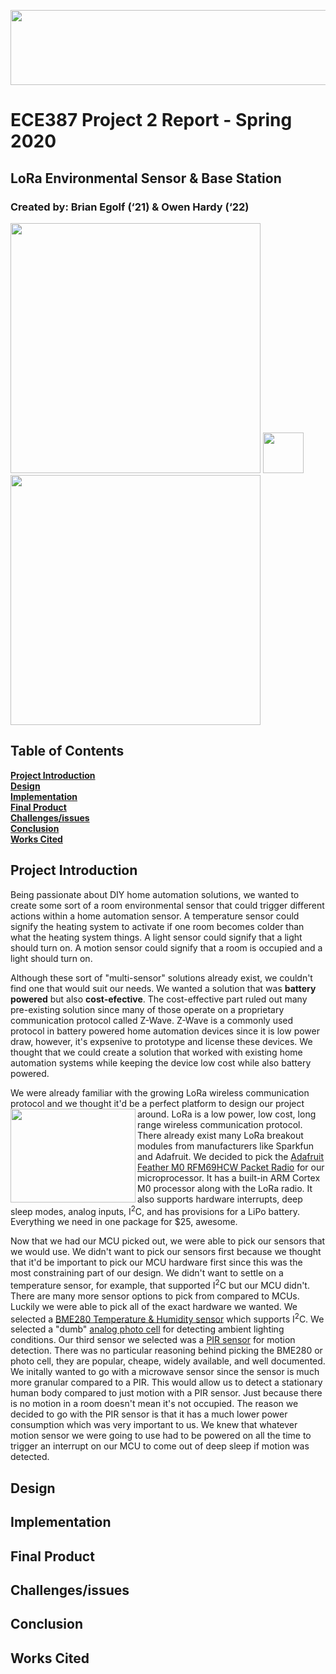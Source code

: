 <p align="center">
  <img width="2500" height="120" src="/images/Miami%20Header.jpg">
</p>

# ECE387 Project 2 Report - Spring 2020
## LoRa Environmental Sensor & Base Station
### Created by: Brian Egolf (‘21) & Owen Hardy (‘22)

<p float="center">
  <img src="/images/Cover%20header.jpg" width="400" />
  <img src="/images/Vertical%20spacer.jpg" width="65" />
  <img src="/images/Wiring%20diagram.jpg" width="400" /> 
</p>



## Table of Contents
**[Project Introduction](#project-introduction)**<br>
**[Design](#design)**<br>
**[Implementation](#implementation)**<br>
**[Final Product](#final-product)**<br>
**[Challenges/issues](#challengesissues)**<br>
**[Conclusion](#conclusion)**<br>
**[Works Cited](#works-cited)**<br>

## Project Introduction
Being passionate about DIY home automation solutions, we wanted to create some sort of a room environmental sensor that could trigger different actions within a home automation sensor.  A temperature sensor could signify the heating system to activate if one room becomes colder than what the heating system things.  A light sensor could signify that a light should turn on.  A motion sensor could signify that a room is occupied and a light should turn on.

Although these sort of "multi-sensor" solutions already exist, we couldn't find one that would suit our needs.  We wanted a solution that was <b>battery powered</b> but also <b>cost-efective</b>.  The cost-effective part ruled out many pre-existing solution since many of those operate on a proprietary communication protocol called Z-Wave.  Z-Wave is a commonly used protocol in battery powered home automation devices since it is low power draw, however, it's expsenive to prototype and license these devices.  We thought that we could create a solution that worked with existing home automation systems while keeping the device low cost while also battery powered.

We were already familiar with the growing LoRa wireless communication protocol and we thought it'd be a perfect platform to design our project around.  <img align="left" width="200" height="150" src="/images/feather%20product%20picture.jpg"> LoRa is a low power, low cost, long range wireless communication protocol.  There already exist many LoRa breakout modules from manufacturers like Sparkfun and Adafruit.   We decided to pick the [Adafruit Feather M0 RFM69HCW Packet Radio](https://www.adafruit.com/product/3176) for our microprocessor.  It has a built-in ARM Cortex M0 processor along with the LoRa radio.  It also supports hardware interrupts, deep sleep modes, analog inputs, I<sup>2</sup>C, and has provisions for a LiPo battery.  Everything we need in one package for $25, awesome.
 
Now that we had our MCU picked out, we were able to pick our sensors that we would use.  We didn't want to pick our sensors first because we thought that it'd be important to pick our MCU hardware first since this was the most constraining part of our design.  We didn't want to settle on a temperature sensor, for example, that supported I<sup>2</sup>C but our MCU didn't.  There are many more sensor options to pick from compared to MCUs.  Luckily we were able to pick all of the exact hardware we wanted.  We selected a [BME280 Temperature & Humidity sensor](https://www.adafruit.com/product/2652) which supports I<sup>2</sup>C.  We selected a "dumb" [analog photo cell](https://www.adafruit.com/product/161) for detecting ambient lighting conditions.  Our third sensor we selected was a [PIR sensor](https://www.amazon.com/gp/product/B07QY7GPWT/ref=ppx_yo_dt_b_asin_title_o06_s00?ie=UTF8&psc=1) for motion detection.  There was no particular reasoning behind picking the BME280 or photo cell, they are popular, cheape, widely available, and well documented.  We initally wanted to go with a microwave sensor since the sensor is much more granular compared to a PIR. This would allow us to detect a stationary human body compared to just motion with a PIR sensor.  Just because there is no motion in a room doesn't mean it's not occupied.  The reason we decided to go with the PIR sensor is that it has a much lower power consumption which was very important to us.  We knew that whatever motion sensor we were going to use had to be powered on all the time to trigger an interrupt on our MCU to come out of deep sleep if motion was detected.

## Design
## Implementation
## Final Product
## Challenges/issues
## Conclusion
## Works Cited
